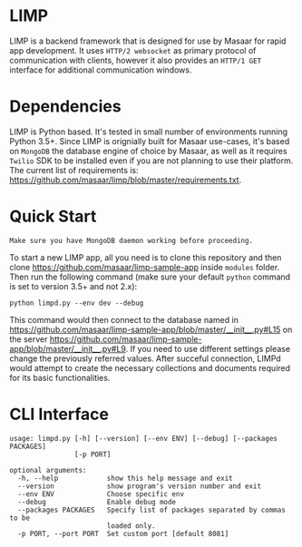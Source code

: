 # LIMP

LIMP is a backend framework that is designed for use by Masaar for rapid app development. It uses `HTTP/2 websocket` as primary protocol of communication with clients, however it also provides an `HTTP/1 GET` interface for additional communication windows.

# Dependencies
LIMP is Python based. It's tested in small number of environments running Python 3.5+.
Since LIMP is orignially built for Masaar use-cases, it's based on `MongoDB` the database engine of choice by Masaar, as well as it requires `Twilio` SDK to be installed even if you are not planning to use their platform.
The current list of requirements is: https://github.com/masaar/limp/blob/master/requirements.txt.

# Quick Start
```
Make sure you have MongoDB daemon working before proceeding.
```
To start a new LIMP app, all you need is to clone this repository and then clone https://github.com/masaar/limp-sample-app inside `modules` folder. Then run the following command (make sure your default `python` command is set to version 3.5+ and not 2.x):
```
python limpd.py --env dev --debug
```
This command would then connect to the database named in https://github.com/masaar/limp-sample-app/blob/master/__init__.py#L15 on the server https://github.com/masaar/limp-sample-app/blob/master/__init__.py#L9. If you need to use different settings please change the previously referred values. After succeful connection, LIMPd would attempt to create the necessary collections and documents required for its basic functionalities.

# CLI Interface
```
usage: limpd.py [-h] [--version] [--env ENV] [--debug] [--packages PACKAGES]
                [-p PORT]

optional arguments:
  -h, --help            show this help message and exit
  --version             show program's version number and exit
  --env ENV             Choose specific env
  --debug               Enable debug mode
  --packages PACKAGES   Specify list of packages separated by commas to be
                        loaded only.
  -p PORT, --port PORT  Set custom port [default 8081]
  ```
